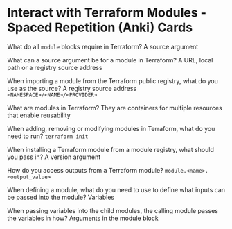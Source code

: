 # Interact with Terraform Modules - Spaced Repetition (Anki) Cards

What do all `module` blocks require in Terraform? A source argument

What can a source argument be for a module in Terraform? A URL, local path or a registry source address

When importing a module from the Terraform public registry, what do you use as the source? A registry source address `<NAMESPACE>/<NAME>/<PROVIDER>`

What are modules in Terraform? They are containers for multiple resources that enable reusability

When adding, removing or modifying modules in Terraform, what do you need to run? `terraform init`

When installing a Terraform module from a module registry, what should you pass in? A version argument

How do you access outputs from a Terraform module? `module.<name>.<output_value>`

When defining a module, what do you need to use to define what inputs can be passed into the module? Variables

When passing variables into the child modules, the calling module passes the variables in how? Arguments in the module block

